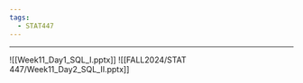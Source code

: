 ```yaml
---
tags:
  - STAT447
---
```

---
![[Week11_Day1_SQL_I.pptx]]
![[FALL2024/STAT 447/Week11_Day2_SQL_II.pptx]]
